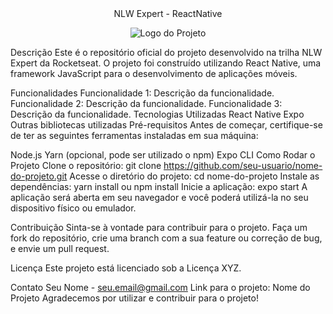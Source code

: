 <div align="center"> NLW Expert - ReactNative </div>
<p align="center">
  <img alt="Logo do Projeto" src="link_para_logo.png" />
</p>
Descrição
Este é o repositório oficial do projeto desenvolvido na trilha NLW Expert da Rocketseat. O projeto foi construído utilizando React Native, uma framework JavaScript para o desenvolvimento de aplicações móveis.

Funcionalidades
Funcionalidade 1: Descrição da funcionalidade.
Funcionalidade 2: Descrição da funcionalidade.
Funcionalidade 3: Descrição da funcionalidade.
Tecnologias Utilizadas
React Native
Expo
Outras bibliotecas utilizadas
Pré-requisitos
Antes de começar, certifique-se de ter as seguintes ferramentas instaladas em sua máquina:

Node.js
Yarn (opcional, pode ser utilizado o npm)
Expo CLI
Como Rodar o Projeto
Clone o repositório: git clone https://github.com/seu-usuario/nome-do-projeto.git
Acesse o diretório do projeto: cd nome-do-projeto
Instale as dependências: yarn install ou npm install
Inicie a aplicação: expo start
A aplicação será aberta em seu navegador e você poderá utilizá-la no seu dispositivo físico ou emulador.

Contribuição
Sinta-se à vontade para contribuir para o projeto. Faça um fork do repositório, crie uma branch com a sua feature ou correção de bug, e envie um pull request.

Licença
Este projeto está licenciado sob a Licença XYZ.

Contato
Seu Nome - seu.email@gmail.com
Link para o projeto: Nome do Projeto
Agradecemos por utilizar e contribuir para o projeto!
